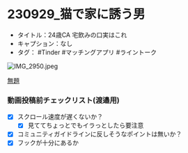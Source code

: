 # 230929_猫で家に誘う男

- タイトル：24歳CA 宅飲みの口実はこれ
- キャプション：なし
- タグ： #Tinder #マッチングアプリ #ライントーク

![IMG_2950.jpeg](230929_%E7%8C%AB%E3%81%A6%E3%82%99%E5%AE%B6%E3%81%AB%E8%AA%98%E3%81%86%E7%94%B7%201fe856b6543781c2b73cd586fd467d5f/IMG_2950.jpeg)

[無題](230929_%E7%8C%AB%E3%81%A6%E3%82%99%E5%AE%B6%E3%81%AB%E8%AA%98%E3%81%86%E7%94%B7%201fe856b6543781c2b73cd586fd467d5f/%E7%84%A1%E9%A1%8C%201fe856b654378170a4efef369cadc6f1.csv)

### 動画投稿前チェックリスト(渡邉用)

- [x]  スクロール速度が遅くないか？
    - [x]  見ててちょっとでもイラっとしたら要注意
- [x]  コミュニティガイドラインに反しそうなポイントは無いか？
- [x]  フックが十分にあるか